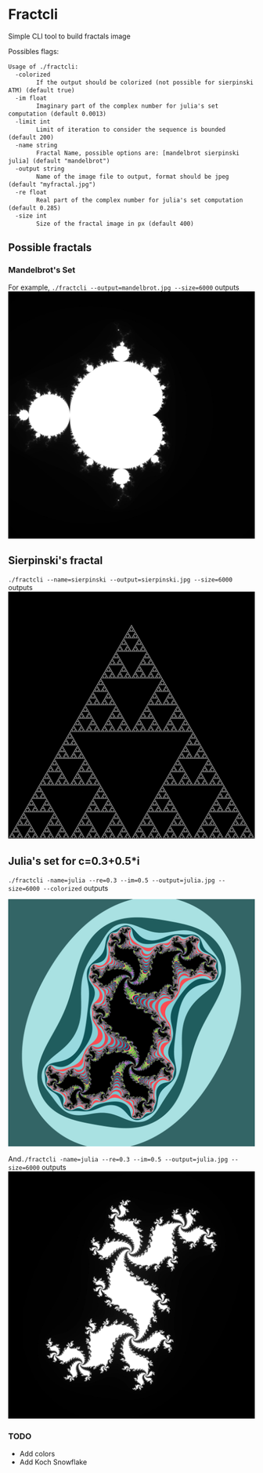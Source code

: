 # Fractcli

Simple CLI tool to build fractals image

Possibles flags: 
```
Usage of ./fractcli:
  -colorized
        If the output should be colorized (not possible for sierpinski ATM) (default true)
  -im float
        Imaginary part of the complex number for julia's set computation (default 0.0013)
  -limit int
        Limit of iteration to consider the sequence is bounded (default 200)
  -name string
        Fractal Name, possible options are: [mandelbrot sierpinski julia] (default "mandelbrot")
  -output string
        Name of the image file to output, format should be jpeg (default "myfractal.jpg")
  -re float
        Real part of the complex number for julia's set computation (default 0.285)
  -size int
        Size of the fractal image in px (default 400)

```

## Possible fractals

### Mandelbrot's Set
For example, `./fractcli --output=mandelbrot.jpg --size=6000` outputs
![Mandelbrot image](./mandelbrot.jpg)

## Sierpinski's fractal
`./fractcli --name=sierpinski --output=sierpinski.jpg --size=6000` outputs
![Sierpinski image](./sierpinski.jpg)

## Julia's set for c=0.3+0.5*i
`./fractcli -name=julia --re=0.3 --im=0.5 --output=julia.jpg --size=6000 --colorized` outputs

![colorfuljulia](./colorfuljulia.jpg)

And`./fractcli -name=julia --re=0.3 --im=0.5 --output=julia.jpg --size=6000` outputs
![Julia image](./julia.jpg)

### TODO

- Add colors
- Add Koch Snowflake